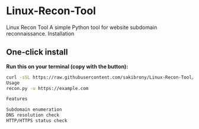 # Linux-Recon-Tool
Linux Recon Tool
A simple Python tool for website subdomain reconnaissance.
Installation
## One‑click install

**Run this on your terminal (copy with the button):**

```bash
curl -sSL https://raw.githubusercontent.com/sakibrony/Linux-Recon-Tool/main/install.sh | bash
Usage
recon.py -u https://example.com

Features

Subdomain enumeration
DNS resolution check
HTTP/HTTPS status check
